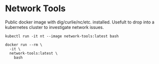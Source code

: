 # Network Tools

Public docker image with dig/curlie/nc/etc. installed. Usefult to drop into a kubernetes cluster to investigate network issues.

```
kubectl run -it nt --image network-tools:latest bash
```

```
docker run --rm \
  -it \
  network-tools:latest \
    bash
```
